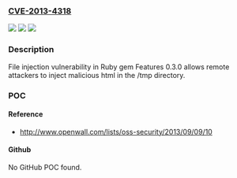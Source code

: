 ### [CVE-2013-4318](https://cve.mitre.org/cgi-bin/cvename.cgi?name=CVE-2013-4318)
![](https://img.shields.io/static/v1?label=Product&message=Features&color=blue)
![](https://img.shields.io/static/v1?label=Version&message=n%2Fa&color=blue)
![](https://img.shields.io/static/v1?label=Vulnerability&message=Other&color=brighgreen)

### Description

File injection vulnerability in Ruby gem Features 0.3.0 allows remote attackers to inject malicious html in the /tmp directory.

### POC

#### Reference
- http://www.openwall.com/lists/oss-security/2013/09/09/10

#### Github
No GitHub POC found.

